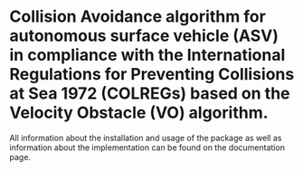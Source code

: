 # Collision Avoidance algorithm for autonomous surface vehicle (ASV) in compliance with the International Regulations for Preventing Collisions at Sea 1972 (COLREGs) based on the Velocity Obstacle (VO) algorithm.    

All information about the installation and usage of the package as well as information about the implementation can be found on the documentation page.
